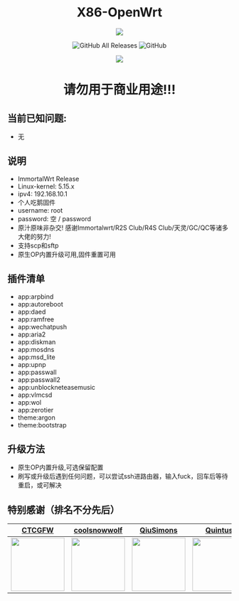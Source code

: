 <h1 align="center">X86-OpenWrt</h1>
<p align="center">
<img src="https://forthebadge.com/images/badges/built-with-love.svg">
<p>
<p align="center">
<img alt="GitHub All Releases" src="https://img.shields.io/github/downloads/r1172464137/OpenWrt_Build/total?style=for-the-badge">
<img alt="GitHub" src="https://img.shields.io/github/license/r1172464137/OpenWrt_Build?style=for-the-badge">
<p>
<p align="center">
<img src="https://github.com/r1172464137/OpenWrt_Build/actions/workflows/Immortalwrt-release.yml/badge.svg">
<p>

<h1 align="center">请勿用于商业用途!!!</h1>

## 当前已知问题:
- 无
## 说明
* ImmortalWrt Release 
* Linux-kernel: 5.15.x
* ipv4: 192.168.10.1
* 个人吃鹅固件
* username: root
* password: 空 / password
* 原汁原味非杂交! 感谢Immortalwrt/R2S Club/R4S Club/天灵/GC/QC等诸多大佬的努力!
* 支持scp和sftp
* 原生OP内置升级可用,固件重置可用

## 插件清单
- app:arpbind
- app:autoreboot
- app:daed
- app:ramfree
- app:wechatpush
- app:aria2
- app:diskman
- app:mosdns
- app:msd_lite
- app:upnp
- app:passwall
- app:passwall2
- app:unblockneteasemusic
- app:vlmcsd
- app:wol
- app:zerotier
- theme:argon
- theme:bootstrap

## 升级方法
* 原生OP内置升级,可选保留配置
* 刷写或升级后遇到任何问题，可以尝试ssh进路由器，输入fuck，回车后等待重启，或可解决

## 特别感谢（排名不分先后）

|          [CTCGFW](https://github.com/immortalwrt)           |           [coolsnowwolf](https://github.com/coolsnowwolf)            |              [QiuSimons](https://github.com/QiuSimons)               |              [Quintus](https://github.com/quintus-lab)               |              [mj22226](https://github.com/mj22226)               |
| :----------------------------------------------------------: | :----------------------------------------------------------: | :----------------------------------------------------------: | :----------------------------------------------------------: | :----------------------------------------------------------: |
| <img width="120" src="https://avatars.githubusercontent.com/u/53193414"/> | <img width="120" src="https://avatars.githubusercontent.com/u/31687149" /> | <img width="120" src="https://avatars.githubusercontent.com/u/45143996" /> | <img width="120" src="https://avatars.githubusercontent.com/u/31897806" /> | <img width="120" src="https://avatars.githubusercontent.com/u/67804477" /> |